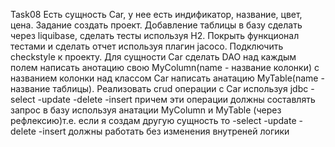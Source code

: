 Task08
Есть сущность Car, у нее есть индификатор, название, цвет, цена.
Задание создать проект. 
Добавление таблицы в базу сделать через liquibase,
сделать тесты используя H2. Покрыть функционал тестами
 и сделать отчет используя плагин jacoco.
Подключить checkstyle к проекту.
Для сущности Car сделать DAO над каждым полем написать 
анотацию свою MyColumn(name - название колонки) с названием колонки над классом Car написать анатацию MyTable(name - название таблицы). Реализовать crud операции с Car используя jdbc
-select
-update
-delete
-insert
причем эти операции должны составлять запрос в базу используя анатации MyColumn и MyTable (через рефлексию)т.е. если я создам другую сущность то
 -select
-update
-delete
-insert 
должны работать без изменения внутреней логики

